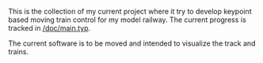 This is the collection of my current project where it try to develop keypoint based moving train control for my model railway.
The current progress is tracked in [/doc/main.typ](./doc/main.typ).

The current software is to be moved and intended to visualize the track and trains.
